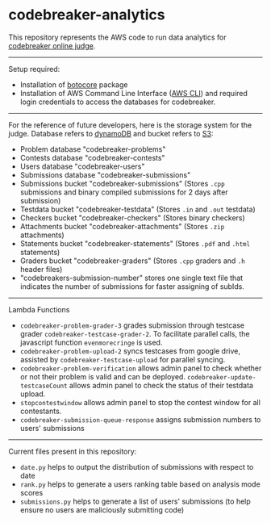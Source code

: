 # codebreaker-analytics
This repository represents the AWS code to run data analytics for [codebreaker online judge](https://codebreaker.xyz).
___
Setup required:

- Installation of [botocore](https://botocore.amazonaws.com/v1/documentation/api/latest/index.html) package
- Installation of AWS Command Line Interface ([AWS CLI](https://aws.amazon.com/cli/)) and required login credentials to access the databases for codebreaker.

___
For the reference of future developers, here is the storage system for the judge. Database refers to [dynamoDB](https://docs.aws.amazon.com/dynamodb/index.html) and bucket refers to [S3](https://docs.aws.amazon.com/s3/index.html):

- Problem database "codebreaker-problems" 
- Contests database "codebreaker-contests" 
- Users database "codebreaker-users" 
- Submissions database "codebreaker-submissions" 
- Submissions bucket "codebreaker-submissions" (Stores `.cpp` submissions and binary compiled submissions for 2 days after submission)
- Testdata bucket "codebreaker-testdata" (Stores `.in` and `.out` testdata)
- Checkers bucket "codebreaker-checkers" (Stores binary checkers)
- Attachments bucket "codebreaker-attachments" (Stores `.zip` attachments)
- Statements bucket "codebreaker-statements" (Stores `.pdf` and `.html` statements)
- Graders bucket "codebreaker-graders" (Stores `.cpp` graders and `.h` header files)
- "codebreakers-submission-number" stores one single text file that indicates the number of submissions for faster assigning of subIds. 

___
Lambda Functions

- `codebreaker-problem-grader-3` grades submission through testcase grader `codebreaker-testcase-grader-2`. To facilitate parallel calls, the javascript function `evenmorecringe` is used.
- `codebreaker-problem-upload-2` syncs testcases from google drive, assisted by `codebreaker-testcase-upload` for parallel syncing. 
- `codebreaker-problem-verification` allows admin panel to check whether or not their problem is valid and can be deployed. `codebreaker-update-testcaseCount` allows admin panel to check the status of their testdata upload. 
- `stopcontestwindow` allows admin panel to stop the contest window for all contestants. 
- `codebreaker-submission-queue-response` assigns submission numbers to users' submissions  

___
Current files present in this repository:

- `date.py` helps to output the distribution of submissions with respect to date
- `rank.py` helps to generate a users ranking table based on analysis mode scores
- `submissions.py` helps to generate a list of users' submissions (to help ensure no users are maliciously submitting code)

